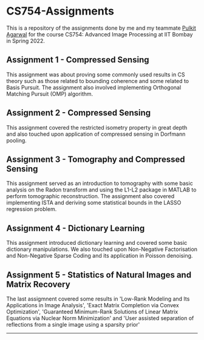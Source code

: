 # CS754-Assignments

This is a repository of the assignments done by me and my teammate [Pulkit Agarwal](https://github.com/PulkitAgr113) for the course CS754: Advanced Image Processing at IIT Bombay in Spring 2022.

## Assignment 1 - Compressed Sensing
This assignment was about proving some commonly used results in CS theory such as those related to bounding coherence and some related to Basis Pursuit. The assignment also involved implementing Orthogonal Matching Pursuit (OMP) algorithm.

## Assignment 2 - Compressed Sensing
This assignment covered the restricted isometry property in great depth and also touched upon application of compressed sensing in Dorfmann pooling.

## Assignment 3 - Tomography and Compressed Sensing
This assignment served as an introduction to tomography with some basic analysis on the Radon transform and using the L1-L2 package in MATLAB to perform tomographic reconstruction. The assignment also covered implementing ISTA and deriving some statistical bounds in the LASSO regression problem.

## Assignment 4 - Dictionary Learning
This assignment introduced dictionary learning and covered some basic dictionary manipulations. We also touched upon Non-Negative Factorisation and Non-Negative Sparse Coding and its application in Poisson denoising.

## Assignment 5 - Statistics of Natural Images and Matrix Recovery
The last assigmnent covered some results in 'Low-Rank Modeling and Its Applications in Image Analysis', 'Exact Matrix Completion via Convex Optimization', 'Guaranteed Minimum-Rank Solutions of Linear Matrix Equations via Nuclear Norm Minimization' and 'User assisted separation of reflections from a single image using a sparsity prior'

---
